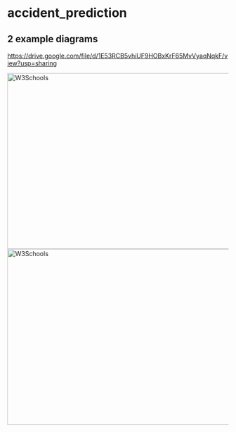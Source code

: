 # accident_prediction
## 2 example diagrams
https://drive.google.com/file/d/1E53RCB5vhiUF9HOBxKrF65MvVyaqNqkF/view?usp=sharing

<img border="0" alt="W3Schools" src="https://i.hizliresim.com/SVizO8.jpg" width="700" height="400">

<img border="0" alt="W3Schools" src="https://i.hizliresim.com/zMTysw.png" width="700" height="400">
